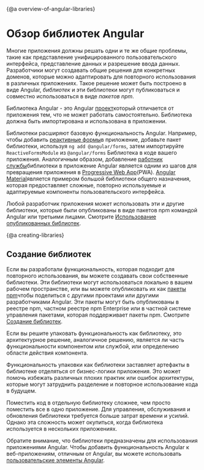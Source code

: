 {@a overview-of-angular-libraries}
# Обзор библиотек Angular

Многие приложения должны решать одни и те же общие проблемы, такие как представление унифицированного пользовательского интерфейса, представление данных и разрешение ввода данных.
Разработчики могут создавать общие решения для конкретных доменов, которые можно адаптировать для повторного использования в различных приложениях.
Такое решение может быть построено в виде Angular, *библиотек* и эти библиотеки могут публиковаться и совместно использоваться в виде *пакетов npm*.

Библиотека Angular - это Angular [проект](guide/glossary#project)который отличается от приложения тем, что не может работать самостоятельно.
Библиотека должна быть импортирована и использована в приложении.

Библиотеки расширяют базовую функциональность Angular. Например, чтобы добавить [реактивные формы](guide/reactive-forms)в приложение, добавьте пакет библиотеки, используя `ng add @angular/forms`, затем импортируйте  `ReactiveFormsModule`  из  `@angular/forms`  Библиотека в коде вашего приложения.
Аналогичным образом, добавление [работник службы](guide/service-worker-intro)библиотеки в приложение Angular является одним из шагов для превращения приложения в [Progressive Web App](https://developers.google.com/web/progressive-web-apps/)(PWA).
[Angular Material](https://material.angular.io/)является примером большой библиотеки общего назначения, которая предоставляет сложные, повторно используемые и адаптируемые компоненты пользовательского интерфейса.

Любой разработчик приложения может использовать эти и другие библиотеки, которые были опубликованы в виде пакетов npm командой Angular или третьими лицами. Смотрите [Использование опубликованных библиотек](guide/using-libraries).

{@a creating-libraries}
## Создание библиотек

Если вы разработали функциональность, которая подходит для повторного использования, вы можете создавать свои собственные библиотеки.
Эти библиотеки могут использоваться локально в вашем рабочем пространстве, или вы можете опубликовать их как [пакеты npm](guide/npm-packages)чтобы поделиться с другими проектами или другими разработчиками Angular.
Эти пакеты могут быть опубликованы в реестре npm, частном реестре npm Enterprise или в частной системе управления пакетами, которая поддерживает пакеты npm.
Смотрите [Создание библиотек](guide/creating-libraries).

Если вы решите упаковать функциональность как библиотеку, это архитектурное решение, аналогичное решению, является ли часть функциональности компонентом или службой, или определению области действия компонента.

Функциональность упаковки как библиотеки заставляет артефакты в библиотеке отделяться от бизнес-логики приложения.
Это может помочь избежать различных плохих практик или ошибок архитектуры, которые могут затруднить разделение и повторное использование кода в будущем.

Поместить код в отдельную библиотеку сложнее, чем просто поместить все в одно приложение.
Для управления, обслуживания и обновления библиотеки требуется больше затрат времени и усилий.
Однако эта сложность может окупиться, когда библиотека используется в нескольких приложениях.

<div class="alert is-helpful">

Обратите внимание, что библиотеки предназначены для использования приложениями Angular.
Чтобы добавить функциональность Angular к веб-приложениям, отличным от Angular, вы можете использовать [пользовательские элементы Angular](guide/elements).

</div>
